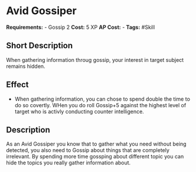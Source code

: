 # Avid Gossiper

**Requirements:** -  Gossip 2
**Cost:** 5 XP
**AP Cost:** -
**Tags:** #Skill

## Short Description
  When gathering information throug gossip, your interest in target subject remains hidden.

## Effect
- When gathering information, you can chose to spend double the time to do so covertly. WHen you do roll Gossip+5 against the highest level of target who is activly conducting counter intelligence.

## Description
As an Avid Gossiper you know that to gather what you need without being detected, you also need to Gossip about things that are completely irrelevant. By spending more time gossping about different topic you can hide the topics you really gather information about.
